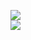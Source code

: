 [![](https://img.shields.io/badge/Made%20With-Github%20Spray-lightgrey.svg?style=for-the-badge&logo=github)](https://github.com/Annihil/github-spray#19572)  
[![](https://i.imgur.com/2DrTn0Z.gif)](https://github.com/Annihil/github-spray)